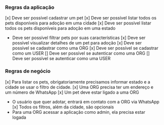 ### Regras da aplicação

[x] Deve ser possível cadastrar um pet
[x] Deve ser possível listar todos os pets disponíveis para adoção em uma cidade
[x] Deve ser possível listar todos os pets disponíveis para adoção em uma estado
- Deve ser possível filtrar pets por suas características
[x] Deve ser possível visualizar detalhes de um pet para adoção
[x] Deve ser possível se cadastrar como uma ORG
[x] Deve ser possível se cadastrar como um USER
[] Deve ser possível se autenticar como uma ORG
[] Deve ser possível se autenticar como uma USER

### Regras de negócio

[x] Para listar os pets, obrigatoriamente precisamos informar estado e a cidade se usar o filtro de cidade.
[x] Uma ORG precisa ter um endereço e um número de WhatsApp
[x] Um pet deve estar ligado a uma ORG
- O usuário que quer adotar, entrará em contato com a ORG via WhatsApp
[x] Todos os filtros, além da cidade, são opcionais
- Para uma ORG acessar a aplicação como admin, ela precisa estar logada